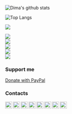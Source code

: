 
![Dima's github stats](https://github-readme-stats.vercel.app/api?username=dimaportenko)

![Top Langs](https://github-readme-stats.vercel.app/api/top-langs/?username=dimaportenko&count_private=true&layout=compact&langs_count=20&hide=Jupyter%20Notebook,HTML,CSS,JavaScript)


![](https://komarev.com/ghpvc/?username=dimaportenko&color=brightgreen)


<div>
  <a align="center" href="https://github.com/dimaportenko?tab=followers">
    <img src="https://img.shields.io/github/followers/dimaportenko?label=Follow%20%40dimaportenko&style=social" />
  </a>
  <br/>
  <a align="center" href="https://twitter.com/dimaportenko">
    <img src="https://img.shields.io/twitter/follow/dimaportenko?label=Follow%20%40dimaportenko&style=social" />
  </a>
  <br/>
  <a align="center" href="https://www.youtube.com/channel/UCReKeeIMZywvQoaZPZKzQbQ">
    <img src="https://img.shields.io/youtube/channel/subscribers/UCReKeeIMZywvQoaZPZKzQbQ" />
  </a>
  <br/>
  <a align="center" href="https://www.youtube.com/channel/UCReKeeIMZywvQoaZPZKzQbQ">
    <img src="https://img.shields.io/youtube/channel/views/UCReKeeIMZywvQoaZPZKzQbQ" />
  </a>
   <br/>
  <a align="center" href="https://www.twitch.tv/dima_dev">
    <img src="https://img.shields.io/twitch/status/dima_dev?style=social" />
  </a>

</div>

### Support me

<a class="" href="https://www.paypal.com/donate/?business=QWGY47X8KV866&no_recurring=0&item_name=My+GitHub+and+youtube+profiles+%0Ahttps%3A%2F%2Fgithub.com%2Fdimaportenko+%0Ahttps%3A%2F%2Fwww.youtube.com%2F%40dimaportenko&currency_code=USD" title="https://ko-fi.com/dimaportenko">
    Donate with PayPal
</a>


### Contacts
[<img align="left" alt="YouTube" width="22px" src="https://cdn.jsdelivr.net/npm/simple-icons@v3/icons/youtube.svg" />][youtube]
[<img align="left" alt="YouTube" width="22px" src="https://cdn.jsdelivr.net/npm/simple-icons@v3/icons/twitch.svg" />][twitch]
[<img align="left" alt="Twitter" width="22px" src="https://cdn.jsdelivr.net/npm/simple-icons@v3/icons/twitter.svg" />][twitter]
[<img align="left" alt="Upwork" width="22px" src="https://cdn.jsdelivr.net/npm/simple-icons@3.7.0/icons/upwork.svg" />][upwork]
[<img align="left" alt="Email" width="22px" src="https://cdn.jsdelivr.net/npm/simple-icons@3.7.0/icons/gmail.svg" />][email]
[<img align="left" alt="LinkedIn" width="22px" src="https://cdn.jsdelivr.net/npm/simple-icons@v3/icons/linkedin.svg" />][linkedin]
[<img align="left" alt="StackOverflow" width="22px" src="https://cdn.jsdelivr.net/npm/simple-icons@3.7.0/icons/stackoverflow.svg" />][stackoverflow]
[<img align="left" alt="DEV Community 👩‍💻👨‍💻" height="22px" src="https://dev-to-uploads.s3.amazonaws.com/uploads/logos/resized_logo_UQww2soKuUsjaOGNB38o.png" />][devto]


[upwork]: https://www.upwork.com/freelancers/~019a1afcd3f56e9469
[email]: mailto:dvportenko@gmail.com
[youtube]: https://www.youtube.com/channel/UCReKeeIMZywvQoaZPZKzQbQ/
[linkedin]: https://www.linkedin.com/in/dima-portenko/
[twitter]: https://twitter.com/dimaportenko
[stackoverflow]: https://stackoverflow.com/users/923497/dima-portenko
[devto]: https://dev.to/dimaportenko
[twitch]: https://www.twitch.tv/dima_dev
